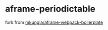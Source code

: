# aframe-periodictable

fork from [mkungla/aframe-webpack-boilerplate](https://github.com/mkungla/aframe-webpack-boilerplate)

<!-- Screenshots -->
[screeenshot-over-view]: src/assets/images/screenshots/over-view.png
